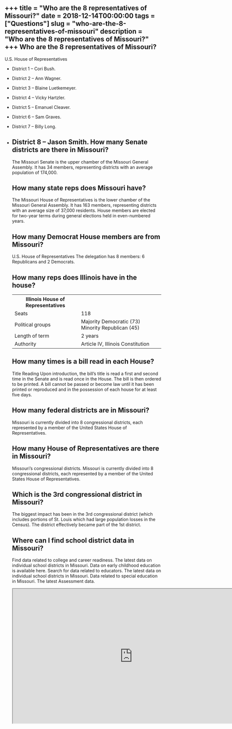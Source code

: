 +++
title = "Who are the 8 representatives of Missouri?"
date = 2018-12-14T00:00:00
tags = ["Questions"]
slug = "who-are-the-8-representatives-of-missouri"
description = "Who are the 8 representatives of Missouri?"
+++
Who are the 8 representatives of Missouri?
------------------------------------------

U.S. House of Representatives

- District 1 – Cori Bush.
- District 2 – Ann Wagner.
- District 3 – Blaine Luetkemeyer.
- District 4 – Vicky Hartzler.
- District 5 – Emanuel Cleaver.
- District 6 – Sam Graves.
- District 7 – Billy Long.
- District 8 – Jason Smith. How many Senate districts are there in Missouri?
    ------------------------------------------------
    
    The Missouri Senate is the upper chamber of the Missouri General Assembly. It has 34 members, representing districts with an average population of 174,000.
    
    How many state reps does Missouri have?
    ---------------------------------------
    
    The Missouri House of Representatives is the lower chamber of the Missouri General Assembly. It has 163 members, representing districts with an average size of 37,000 residents. House members are elected for two-year terms during general elections held in even-numbered years.
    
    How many Democrat House members are from Missouri?
    --------------------------------------------------
    
    U.S. House of Representatives The delegation has 8 members: 6 Republicans and 2 Democrats.
    
    How many reps does Illinois have in the house?
    ----------------------------------------------
    
    <table><tr><th>Illinois House of Representatives</th></tr><tr><td>Seats</td><td>118</td></tr><tr><td>Political groups</td><td>Majority Democratic (73) Minority Republican (45)</td></tr><tr><td>Length of term</td><td>2 years</td></tr><tr><td>Authority</td><td>Article IV, Illinois Constitution</td></tr></table>
    
    How many times is a bill read in each House?
    --------------------------------------------
    
    Title Reading Upon introduction, the bill’s title is read a first and second time in the Senate and is read once in the House. The bill is then ordered to be printed. A bill cannot be passed or become law until it has been printed or reproduced and in the possession of each house for at least five days.
    
    How many federal districts are in Missouri?
    -------------------------------------------
    
    Missouri is currently divided into 8 congressional districts, each represented by a member of the United States House of Representatives.
    
    How many House of Representatives are there in Missouri?
    --------------------------------------------------------
    
    Missouri’s congressional districts. Missouri is currently divided into 8 congressional districts, each represented by a member of the United States House of Representatives.
    
    Which is the 3rd congressional district in Missouri?
    ----------------------------------------------------
    
    The biggest impact has been in the 3rd congressional district (which includes portions of St. Louis which had large population losses in the Census). The district effectively became part of the 1st district.
    
    Where can I find school district data in Missouri?
    --------------------------------------------------
    
    Find data related to college and career readiness. The latest data on individual school districts in Missouri. Data on early childhood education is available here. Search for data related to educators. The latest data on individual school districts in Missouri. Data related to special education in Missouri. The latest Assessment data.
    
    <iframe allow="accelerometer; autoplay; clipboard-write; encrypted-media; gyroscope; picture-in-picture" allowfullscreen="" class="__youtube_prefs__  epyt-is-override  no-lazyload" data-no-lazy="1" data-origheight="433" data-origwidth="770" data-skipgform_ajax_framebjll="" height="433" id="_ytid_16975" loading="lazy" src="https://www.youtube.com/embed/a1FfhBl4jX0?enablejsapi=1&autoplay=0&cc_load_policy=0&cc_lang_pref=&iv_load_policy=1&loop=0&modestbranding=0&rel=1&fs=1&playsinline=0&autohide=2&theme=dark&color=red&controls=1&" title="YouTube player" width="770"></iframe>